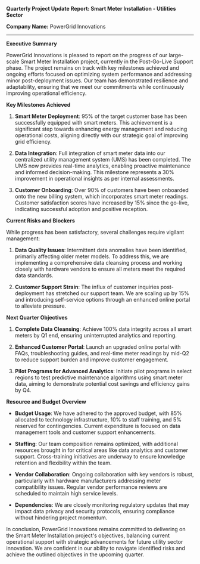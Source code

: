 **Quarterly Project Update Report: Smart Meter Installation - Utilities Sector**

**Company Name:** PowerGrid Innovations

---

**Executive Summary**

PowerGrid Innovations is pleased to report on the progress of our large-scale Smart Meter Installation project, currently in the Post-Go-Live Support phase. The project remains on track with key milestones achieved and ongoing efforts focused on optimizing system performance and addressing minor post-deployment issues. Our team has demonstrated resilience and adaptability, ensuring that we meet our commitments while continuously improving operational efficiency.

**Key Milestones Achieved**

1. **Smart Meter Deployment**: 95% of the target customer base has been successfully equipped with smart meters. This achievement is a significant step towards enhancing energy management and reducing operational costs, aligning directly with our strategic goal of improving grid efficiency.
   
2. **Data Integration**: Full integration of smart meter data into our centralized utility management system (UMS) has been completed. The UMS now provides real-time analytics, enabling proactive maintenance and informed decision-making. This milestone represents a 30% improvement in operational insights as per internal assessments.

3. **Customer Onboarding**: Over 90% of customers have been onboarded onto the new billing system, which incorporates smart meter readings. Customer satisfaction scores have increased by 15% since the go-live, indicating successful adoption and positive reception.

**Current Risks and Blockers**

While progress has been satisfactory, several challenges require vigilant management:

1. **Data Quality Issues**: Intermittent data anomalies have been identified, primarily affecting older meter models. To address this, we are implementing a comprehensive data cleansing process and working closely with hardware vendors to ensure all meters meet the required data standards.

2. **Customer Support Strain**: The influx of customer inquiries post-deployment has stretched our support team. We are scaling up by 15% and introducing self-service options through an enhanced online portal to alleviate pressure.

**Next Quarter Objectives**

1. **Complete Data Cleansing**: Achieve 100% data integrity across all smart meters by Q1 end, ensuring uninterrupted analytics and reporting.
   
2. **Enhanced Customer Portal**: Launch an upgraded online portal with FAQs, troubleshooting guides, and real-time meter readings by mid-Q2 to reduce support burden and improve customer engagement.

3. **Pilot Programs for Advanced Analytics**: Initiate pilot programs in select regions to test predictive maintenance algorithms using smart meter data, aiming to demonstrate potential cost savings and efficiency gains by Q4.

**Resource and Budget Overview**

- **Budget Usage**: We have adhered to the approved budget, with 85% allocated to technology infrastructure, 10% to staff training, and 5% reserved for contingencies. Current expenditure is focused on data management tools and customer support enhancements.
  
- **Staffing**: Our team composition remains optimized, with additional resources brought in for critical areas like data analytics and customer support. Cross-training initiatives are underway to ensure knowledge retention and flexibility within the team.

- **Vendor Collaboration**: Ongoing collaboration with key vendors is robust, particularly with hardware manufacturers addressing meter compatibility issues. Regular vendor performance reviews are scheduled to maintain high service levels.

- **Dependencies**: We are closely monitoring regulatory updates that may impact data privacy and security protocols, ensuring compliance without hindering project momentum.

In conclusion, PowerGrid Innovations remains committed to delivering on the Smart Meter Installation project's objectives, balancing current operational support with strategic advancements for future utility sector innovation. We are confident in our ability to navigate identified risks and achieve the outlined objectives in the upcoming quarter.